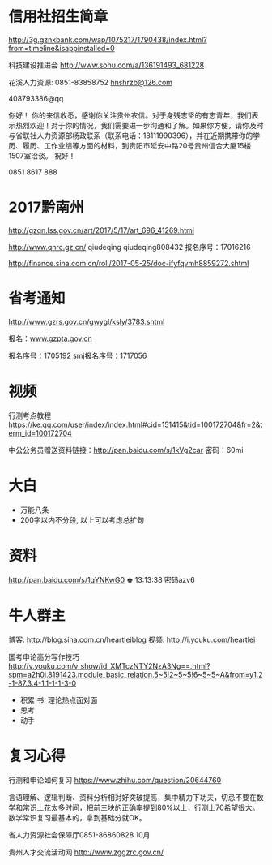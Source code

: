 # 信用社招生简章

http://3g.gznxbank.com/wap/1075217/1790438/index.html?from=timeline&isappinstalled=0

科技建设推进会
http://www.sohu.com/a/136191493_681228

花溪人力资源: 0851-83858752  hnshrzb@126.com

408793386@qq

你好！
你的来信收悉，感谢你关注贵州农信。对于身残志坚的有志青年，我们表示热烈欢迎！对于你的情况，我们需要进一步沟通和了解。如果你方便，请你及时与省联社人力资源部杨政联系（联系电话：18111990396），并在近期携带你的学历、履历、工作业绩等方面的材料，到贵阳市延安中路20号贵州信合大厦15楼1507室洽谈。
祝好！

0851 8617 888

# 2017黔南州

http://gzqn.lss.gov.cn/art/2017/5/17/art_696_41269.html

http://www.qnrc.gz.cn/
qiudeqing qiudeqing808432
报名序号：17016216

http://finance.sina.com.cn/roll/2017-05-25/doc-ifyfqvmh8859272.shtml

# 省考通知

http://www.gzrs.gov.cn/gwygl/ksly/3783.shtml

报名：www.gzpta.gov.cn

报名序号：1705192
smj报名序号：1717056


# 视频

行测考点教程
https://ke.qq.com/user/index/index.html#cid=151415&tid=100172704&fr=2&term_id=100172704

中公公务员赠送资料链接：http://pan.baidu.com/s/1kVg2car
 密码：60mi

 # 大白

 - 万能八条
 - 200字以内不分段, 以上可以考虑总扩句

#  资料

http://pan.baidu.com/s/1qYNKwG0
♚  13:13:38
密码azv6

# 牛人群主

博客: http://blog.sina.com.cn/heartleiblog
视频: http://i.youku.com/heartlei

国考申论高分写作技巧
http://v.youku.com/v_show/id_XMTczNTY2NzA3Ng==.html?spm=a2h0j.8191423.module_basic_relation.5~5!2~5~5!6~5~5~A&from=y1.2-1-87.3.4-1.1-1-1-3-0

- 积累
    书: 理论热点面对面
- 思考
- 动手

# 复习心得

行测和申论如何复习
https://www.zhihu.com/question/20644760

言语理解、逻辑判断、资料分析相对好突破提高，集中精力下功夫，切忌不要在数学和常识上花太多时间，把前三块的正确率提到80%以上，行测上70希望很大。数学常识复习最基本的，拿到基础分就OK。


省人力资源社会保障厅0851-86860828
10月

贵州人才交流活动网
http://www.zggzrc.gov.cn/


